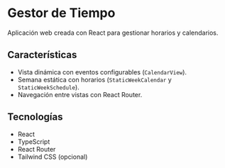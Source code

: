 # Gestor de Tiempo

Aplicación web creada con React para gestionar horarios y calendarios.

## Características
- Vista dinámica con eventos configurables (`CalendarView`).
- Semana estática con horarios (`StaticWeekCalendar` y `StaticWeekSchedule`).
- Navegación entre vistas con React Router.

## Tecnologías
- React
- TypeScript
- React Router
- Tailwind CSS (opcional)
